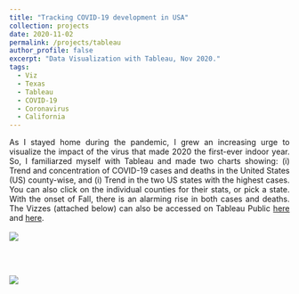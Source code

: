 ```yaml
---
title: "Tracking COVID-19 development in USA"
collection: projects
date: 2020-11-02
permalink: /projects/tableau
author_profile: false
excerpt: "Data Visualization with Tableau, Nov 2020."
tags:
  - Viz
  - Texas
  - Tableau
  - COVID-19
  - Coronavirus
  - California
---
```


<!-- Short Summary
====== -->

<div style="text-align: justify">
As I stayed home during the pandemic, I grew an increasing urge to visualize the impact of the virus that made 2020 the first-ever indoor year. So, I familiarzed myself with Tableau and made two charts showing: (i) Trend and concentration of COVID-19 cases and deaths in the United States (US) county-wise, and (i) Trend in the two US states with the highest cases. You can also click on the individual counties for their stats, or pick a state. With the onset of Fall, there is an alarming rise in both cases and deaths. The Vizzes (attached below) can also be accessed on Tableau Public <a href="https://public.tableau.com/views/CaliforniaCOVID-19Tracker/Dashboard1?:language=en&:retry=yes&:display_count=y&:origin=viz_share_link">here</a> and <a href="https://public.tableau.com/views/CaliforniaandTexasLiveCOVID-19Tracker/Dashboard1?:language=en&:display_count=y&publish=yes&:origin=viz_share_link">here</a>. <br><br>
<!-- A separate Viz showed impact on hospitals, particularly ICU demand. Used the <a href="https://data.ca.gov/dataset/covid-19-hospital-data">database</a> from California Open Data Portal. <br><br> -->
</div>

<!-- <b>USA: Live COVID-19 Tracker</b> -->
<div>
<div class='tableauPlaceholder' id='viz1604546435593' style='position: relative'><noscript><a href='#'><img alt=' ' src='https:&#47;&#47;public.tableau.com&#47;static&#47;images&#47;Ca&#47;CaliforniaCOVID-19Tracker&#47;Dashboard1&#47;1_rss.png' style='border: none' /></a></noscript><object class='tableauViz'  style='display:none;'><param name='host_url' value='https%3A%2F%2Fpublic.tableau.com%2F' /> <param name='embed_code_version' value='3' /> <param name='site_root' value='' /><param name='name' value='CaliforniaCOVID-19Tracker&#47;Dashboard1' /><param name='tabs' value='no' /><param name='toolbar' value='yes' /><param name='static_image' value='https:&#47;&#47;public.tableau.com&#47;static&#47;images&#47;Ca&#47;CaliforniaCOVID-19Tracker&#47;Dashboard1&#47;1.png' /> <param name='animate_transition' value='yes' /><param name='display_static_image' value='yes' /><param name='display_spinner' value='yes' /><param name='display_overlay' value='yes' /><param name='display_count' value='yes' /><param name='language' value='en' /></object></div>                <script type='text/javascript'>                    var divElement = document.getElementById('viz1604546435593');                    var vizElement = divElement.getElementsByTagName('object')[0];                    if ( divElement.offsetWidth > 800 ) { vizElement.style.width='1150px';vizElement.style.height='727px';} else if ( divElement.offsetWidth > 500 ) { vizElement.style.width='1150px';vizElement.style.height='727px';} else { vizElement.style.width='100%';vizElement.style.height='877px';}                     var scriptElement = document.createElement('script');                    scriptElement.src = 'https://public.tableau.com/javascripts/api/viz_v1.js';                    vizElement.parentNode.insertBefore(scriptElement, vizElement);                </script>
</div>

<br><br>
<!-- <b>California and Texas: Live COVID-19 Tracker</b> -->
<div>
<div class='tableauPlaceholder' id='viz1607914749839' style='position: relative'><noscript><a href='#'><img alt=' ' src='https:&#47;&#47;public.tableau.com&#47;static&#47;images&#47;Ca&#47;CaliforniaandTexasLiveCOVID-19Tracker&#47;Dashboard1&#47;1_rss.png' style='border: none' /></a></noscript><object class='tableauViz'  style='display:none;'><param name='host_url' value='https%3A%2F%2Fpublic.tableau.com%2F' /> <param name='embed_code_version' value='3' /> <param name='site_root' value='' /><param name='name' value='CaliforniaandTexasLiveCOVID-19Tracker&#47;Dashboard1' /><param name='tabs' value='no' /><param name='toolbar' value='yes' /><param name='static_image' value='https:&#47;&#47;public.tableau.com&#47;static&#47;images&#47;Ca&#47;CaliforniaandTexasLiveCOVID-19Tracker&#47;Dashboard1&#47;1.png' /> <param name='animate_transition' value='yes' /><param name='display_static_image' value='yes' /><param name='display_spinner' value='yes' /><param name='display_overlay' value='yes' /><param name='display_count' value='yes' /><param name='language' value='en' /><param name='filter' value='publish=yes' /></object></div>                <script type='text/javascript'>                    var divElement = document.getElementById('viz1607914749839');                    var vizElement = divElement.getElementsByTagName('object')[0];                    if ( divElement.offsetWidth > 800 ) { vizElement.style.width='1150px';vizElement.style.height='727px';} else if ( divElement.offsetWidth > 500 ) { vizElement.style.width='1150px';vizElement.style.height='727px';} else { vizElement.style.width='100%';vizElement.style.height='1227px';}                     var scriptElement = document.createElement('script');                    scriptElement.src = 'https://public.tableau.com/javascripts/api/viz_v1.js';                    vizElement.parentNode.insertBefore(scriptElement, vizElement);                </script>
</div>
